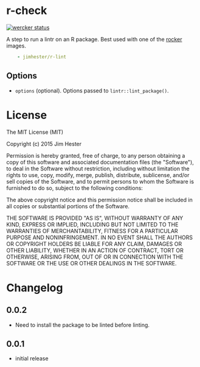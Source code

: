 # r-check
[![wercker status](https://app.wercker.com/status/c42b1a62c9b98cd4d8f37c4179f9efee/s "wercker status")](https://app.wercker.com/project/bykey/c42b1a62c9b98cd4d8f37c4179f9efee)

A step to run a lintr on an R package.  Best used with one of the
[rocker](https://registry.hub.docker.com/repos/rocker/) images.
```yaml
    - jimhester/r-lint
```

## Options
* `options` (optional). Options passed to `lintr::lint_package()`.

# License

The MIT License (MIT)

Copyright (c) 2015 Jim Hester

Permission is hereby granted, free of charge, to any person obtaining a copy of
this software and associated documentation files (the "Software"), to deal in
the Software without restriction, including without limitation the rights to
use, copy, modify, merge, publish, distribute, sublicense, and/or sell copies of
the Software, and to permit persons to whom the Software is furnished to do so,
subject to the following conditions:

The above copyright notice and this permission notice shall be included in all
copies or substantial portions of the Software.

THE SOFTWARE IS PROVIDED "AS IS", WITHOUT WARRANTY OF ANY KIND, EXPRESS OR
IMPLIED, INCLUDING BUT NOT LIMITED TO THE WARRANTIES OF MERCHANTABILITY, FITNESS
FOR A PARTICULAR PURPOSE AND NONINFRINGEMENT. IN NO EVENT SHALL THE AUTHORS OR
COPYRIGHT HOLDERS BE LIABLE FOR ANY CLAIM, DAMAGES OR OTHER LIABILITY, WHETHER
IN AN ACTION OF CONTRACT, TORT OR OTHERWISE, ARISING FROM, OUT OF OR IN
CONNECTION WITH THE SOFTWARE OR THE USE OR OTHER DEALINGS IN THE SOFTWARE.

# Changelog

## 0.0.2
- Need to install the package to be linted before linting.

## 0.0.1
- initial release
